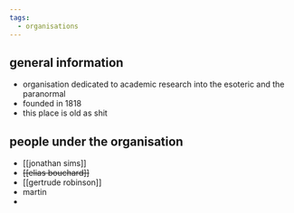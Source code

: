 ```yaml
---
tags:
  - organisations
---
```

## general information
- organisation dedicated to academic research into the esoteric and the paranormal
- founded in 1818
- this place is old as shit
## people under the organisation
- [[jonathan sims]]
- ~~[[elias bouchard]]~~
- [[gertrude robinson]]
- martin
- 